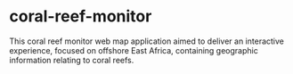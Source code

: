 # coral-reef-monitor
This coral reef monitor web map application aimed to deliver an interactive experience, focused on offshore East Africa, containing geographic information relating to coral reefs. 
